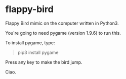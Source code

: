 # flappy-bird

Flappy Bird mimic on the computer written in Python3. 

You're going to need pygame (version 1.9.6) to run this. 

To install pygame, type:
> pip3 install pygame

Press any key to make the bird jump. 

Ciao. 
